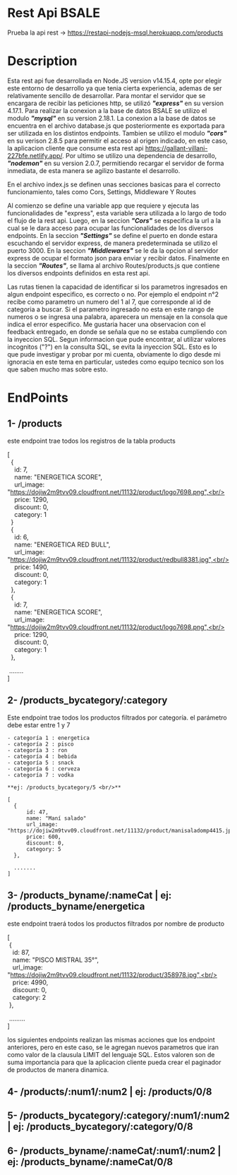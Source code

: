 # Rest Api BSALE
Prueba la api rest -> https://restapi-nodejs-msql.herokuapp.com/products

# Description

Esta rest api fue desarrollada en Node.JS version v14.15.4, opte por elegir este entorno de desarrollo ya que tenia cierta experiencia, ademas de ser relativamente sencillo de desarrollar. Para montar el servidor que se encargara de recibir las peticiones http, se utilizó ***"express"*** en su version 4.17.1. Para realizar la conexion a la base de datos
BSALE se utilizo el modulo ***"mysql"*** en su version 2.18.1. La conexion a la base de datos se encuentra en el archivo database.js que posteriormente es exportada para ser utilizada 
en los distintos endpoints. Tambien se utilizo el modulo ***"cors"*** en su verison 2.8.5 para permitir el acceso al origen indicado, en este caso, la aplicacion cliente que consume esta rest api https://gallant-villani-227bfe.netlify.app/. Por ultimo se utilizo una dependencia de desarrollo, ***"nodemon"*** en su version 2.0.7, permitiendo recargar el servidor de forma inmediata, de esta manera se agilizo bastante el desarrollo.

En el archivo index.js se definen unas secciones basicas para el correcto funcionamiento, tales como Cors, Settings, Middleware Y Routes

Al comienzo se define una variable app que requiere y ejecuta las funcionalidades de "express", esta variable sera utilizada a lo largo de todo el flujo de la rest api.
Luego, en la seccion ***"Cors"*** se especifica la url a la cual se le dara acceso para ocupar las funcionalidades de los diversos endpoints. En la seccion ***"Settings"*** se define el puerto en donde estara escuchando el servidor express, de manera predeterminada se utilizo el puerto 3000. En la seccion ***"Middlewares"*** se le da la opcion al servidor express de ocupar el formato json para enviar y recibir datos. Finalmente en la seccion ***"Routes"***, se llama al archivo Routes/products.js que contiene los diversos endpoints definidos en esta rest api.

Las rutas tienen la capacidad de identificar si los parametros ingresados en algun endpoint especifico, es correcto o no. Por ejemplo el endpoint n°2 recibe como parametro un numero del 1 al 7, que corresponde al id de categoria a buscar. Si el parametro ingresado no esta en este rango de numeros o se ingresa una palabra, aparecera un mensaje en la consola que indica el error especifico. Me gustaria hacer una observacion con el feedback entregado, en donde se señala que no se estaba cumpliendo con la inyeccion SQL. Segun informacion que pude encontrar, al utilizar valores incognitos ("?") en la consulta SQL, se evita la inyeccion SQL. Esto es lo que pude investigar y probar por mi cuenta, obviamente lo digo desde mi ignoracia en este tema en particular, ustedes como equipo tecnico son los que saben mucho mas sobre esto.

# EndPoints

## 1- /products <br/>
este endpoint trae todos los registros de la tabla products


[<br/>
&nbsp; {<br/>
&nbsp;&nbsp;&nbsp;   id: 7,<br/>
&nbsp;&nbsp;&nbsp;   name: "ENERGETICA SCORE",<br/>
&nbsp;&nbsp;&nbsp;   url_image: "https://dojiw2m9tvv09.cloudfront.net/11132/product/logo7698.png",<br/>
&nbsp;&nbsp;&nbsp;   price: 1290,<br/>
&nbsp;&nbsp;&nbsp;   discount: 0,<br/>
&nbsp;&nbsp;&nbsp;   category: 1<br/>
&nbsp; }<br/>
&nbsp; {<br/>
&nbsp;&nbsp;&nbsp;   id: 6,<br/>
&nbsp;&nbsp;&nbsp;   name: "ENERGETICA RED BULL",<br/>
&nbsp;&nbsp;&nbsp;   url_image: "https://dojiw2m9tvv09.cloudfront.net/11132/product/redbull8381.jpg",<br/>
&nbsp;&nbsp;&nbsp;   price: 1490,<br/>
&nbsp;&nbsp;&nbsp;   discount: 0,<br/>
&nbsp;&nbsp;&nbsp;   category: 1<br/>
&nbsp; },<br/>
&nbsp; {<br/>
&nbsp;&nbsp;&nbsp;   id: 7,<br/>
&nbsp;&nbsp;&nbsp;   name: "ENERGETICA SCORE",<br/>
&nbsp;&nbsp;&nbsp;   url_image: "https://dojiw2m9tvv09.cloudfront.net/11132/product/logo7698.png",<br/>
&nbsp;&nbsp;&nbsp;   price: 1290,<br/>
&nbsp;&nbsp;&nbsp;   discount: 0,<br/>
&nbsp;&nbsp;&nbsp;   category: 1<br/>
&nbsp; },<br/>

&nbsp;........<br/>
]


## 2- /products_bycategory/:category <br/>
Este endpoint trae todos los productos filtrados por categoría. el parámetro debe estar entre 1 y 7 <br/>

```
- categoría 1 : energetica 
- categoría 2 : pisco 
- categoría 3 : ron 
- categoría 4 : bebida  
- categoría 5 : snack 
- categoría 6 : cerveza 
- categoría 7 : vodka 
```

```
**ej: /products_bycategory/5 <br/>**

[
  {
      id: 47,
      name: "Maní salado"
      url_image: "https://dojiw2m9tvv09.cloudfront.net/11132/product/manisaladomp4415.jpg",
      price: 600,
      discount: 0,
      category: 5
  }, 
  
  ....... 
]
```


## 3- /products_byname/:nameCat | ej: /products_byname/energetica <br/>
este endpoint traerá todos los productos filtrados por nombre de producto


[<br/>
&nbsp;{<br/>
&nbsp;&nbsp;&nbsp;id: 87,<br/>
&nbsp;&nbsp;&nbsp;name: "PISCO MISTRAL 35°",<br/>
&nbsp;&nbsp;&nbsp;url_image: "https://dojiw2m9tvv09.cloudfront.net/11132/product/358978.jpg",<br/>
&nbsp;&nbsp;&nbsp;price: 4990,<br/>
&nbsp;&nbsp;&nbsp;discount: 0,<br/>
&nbsp;&nbsp;&nbsp;category: 2<br/>
&nbsp;},<br/>

&nbsp;.........<br/>
]





los siguientes endpoints realizan las mismas acciones que los endpoint anteriores, pero en este caso, se le agregan nuevos parametros que iran como valor de la clausula LIMIT del lenguaje SQL. Estos valoren son de suma importancia para que la aplicacion cliente pueda crear el paginador de productos de manera dinamica. <br/>

## 4- /products/:num1/:num2 | ej: /products/0/8
    
## 5- /products_bycategory/:category/:num1/:num2 | ej: /products_bycategory/:category/0/8

## 6- /products_byname/:nameCat/:num1/:num2 | ej: /products_byname/:nameCat/0/8




    

    

